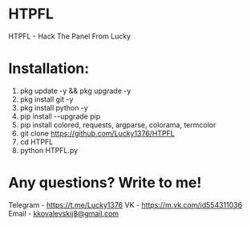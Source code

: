 # HTPFL
HTPFL - Hack The Panel From Lucky

# Installation:
1) pkg update -y && pkg upgrade -y
2) pkg install git -y
3) pkg install python -y
4) pip install --upgrade pip
5) pip install colored, requests, argparse, colorama, termcolor
6) git clone https://github.com/Lucky1376/HTPFL
7) cd HTPFL
8) python HTPFL.py

# Any questions? Write to me!
Telegram - https://t.me/Lucky1376
VK - https://m.vk.com/id554311036
Email - kkovalevskij8@gmail.com

